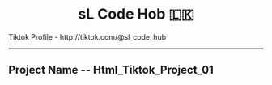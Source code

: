 <h1 align="center">sL Code Hob 🇱🇰</h1>

<p>Tiktok Profile - http://tiktok.com/@sl_code_hub </p>

---

<h2>Project Name -- Html_Tiktok_Project_01 <h2/>
